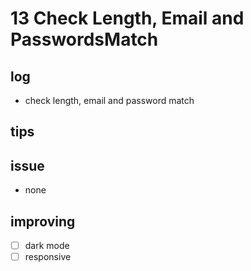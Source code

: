 # 13 Check Length, Email and PasswordsMatch

## log

- check length, email and password match

## tips

## issue

- none

## improving

- [ ] dark mode
- [ ] responsive
